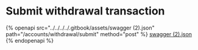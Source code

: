 # Submit withdrawal transaction

{% openapi src="../../../../.gitbook/assets/swagger (2).json" path="/accounts/withdrawal/submit" method="post" %}
[swagger (2).json](<../../../../.gitbook/assets/swagger (2).json>)
{% endopenapi %}

